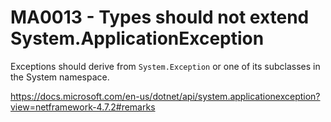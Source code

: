 # MA0013 - Types should not extend System.ApplicationException

Exceptions should derive from `System.Exception` or one of its subclasses in the System namespace.

https://docs.microsoft.com/en-us/dotnet/api/system.applicationexception?view=netframework-4.7.2#remarks
